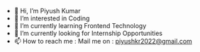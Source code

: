 - 👋 Hi, I’m Piyush Kumar
- 👀 I’m interested in Coding
- 🌱 I’m currently learning Frontend Technology
- 💞️ I’m currently looking for Internship Opportunities 
- 📫 How to reach me : 
Mail me on : piyushkr2022@gmail.com

<!---
piyushkr21/piyushkr21 is a ✨ special ✨ repository because its `README.md` (this file) appears on your GitHub profile.
You can click the Preview link to take a look at your changes.
--->
